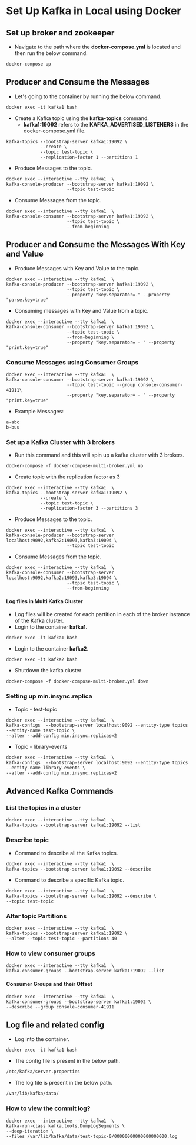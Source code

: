 # Set Up Kafka in Local using Docker

## Set up broker and zookeeper

- Navigate to the path where the **docker-compose.yml** is located and then run the below command.

```
docker-compose up
```

## Producer and Consume the Messages

- Let's going to the container by running the below command.

```
docker exec -it kafka1 bash
```

- Create a Kafka topic using the **kafka-topics** command.
  - **kafka1:19092** refers to the **KAFKA_ADVERTISED_LISTENERS** in the docker-compose.yml file.

```
kafka-topics --bootstrap-server kafka1:19092 \
             --create \
             --topic test-topic \
             --replication-factor 1 --partitions 1
```

- Produce Messages to the topic.

```
docker exec --interactive --tty kafka1  \
kafka-console-producer --bootstrap-server kafka1:19092 \
                       --topic test-topic
```

- Consume Messages from the topic.

```
docker exec --interactive --tty kafka1  \
kafka-console-consumer --bootstrap-server kafka1:19092 \
                       --topic test-topic \
                       --from-beginning
```

## Producer and Consume the Messages With Key and Value

- Produce Messages with Key and Value to the topic.

```
docker exec --interactive --tty kafka1  \
kafka-console-producer --bootstrap-server kafka1:19092 \
                       --topic test-topic \
                       --property "key.separator=-" --property "parse.key=true"
```

- Consuming messages with Key and Value from a topic.

```
docker exec --interactive --tty kafka1  \
kafka-console-consumer --bootstrap-server kafka1:19092 \
                       --topic test-topic \
                       --from-beginning \
                       --property "key.separator= - " --property "print.key=true"
```

### Consume Messages using Consumer Groups


```
docker exec --interactive --tty kafka1  \
kafka-console-consumer --bootstrap-server kafka1:19092 \
                       --topic test-topic --group console-consumer-41911\
                       --property "key.separator= - " --property "print.key=true"
```

- Example Messages:

```
a-abc
b-bus
```

### Set up a Kafka Cluster with 3 brokers

- Run this command and this will spin up a kafka cluster with 3 brokers.

```
docker-compose -f docker-compose-multi-broker.yml up
```

- Create topic with the replication factor as 3

```
docker exec --interactive --tty kafka1  \
kafka-topics --bootstrap-server kafka1:19092 \
             --create \
             --topic test-topic \
             --replication-factor 3 --partitions 3
```

- Produce Messages to the topic.

```
docker exec --interactive --tty kafka1  \
kafka-console-producer --bootstrap-server localhost:9092,kafka2:19093,kafka3:19094 \
                       --topic test-topic
```

- Consume Messages from the topic.

```
docker exec --interactive --tty kafka1  \
kafka-console-consumer --bootstrap-server localhost:9092,kafka2:19093,kafka3:19094 \
                       --topic test-topic \
                       --from-beginning
```
#### Log files in Multi Kafka Cluster

- Log files will be created for each partition in each of the broker instance of the Kafka cluster.
 -  Login to the container **kafka1**.
  ```
  docker exec -it kafka1 bash
  ```
 -  Login to the container **kafka2**.
  ```
  docker exec -it kafka2 bash
  ```

- Shutdown the kafka cluster

```
docker-compose -f docker-compose-multi-broker.yml down
```

### Setting up min.insync.replica

- Topic - test-topic

```
docker exec --interactive --tty kafka1  \
kafka-configs  --bootstrap-server localhost:9092 --entity-type topics --entity-name test-topic \
--alter --add-config min.insync.replicas=2
```

- Topic - library-events

```
docker exec --interactive --tty kafka1  \
kafka-configs  --bootstrap-server localhost:9092 --entity-type topics --entity-name library-events \
--alter --add-config min.insync.replicas=2
```
## Advanced Kafka Commands

### List the topics in a cluster

```
docker exec --interactive --tty kafka1  \
kafka-topics --bootstrap-server kafka1:19092 --list

```

### Describe topic

- Command to describe all the Kafka topics.

```
docker exec --interactive --tty kafka1  \
kafka-topics --bootstrap-server kafka1:19092 --describe
```

- Command to describe a specific Kafka topic.

```
docker exec --interactive --tty kafka1  \
kafka-topics --bootstrap-server kafka1:19092 --describe \
--topic test-topic
```

### Alter topic Partitions

```
docker exec --interactive --tty kafka1  \
kafka-topics --bootstrap-server kafka1:19092 \
--alter --topic test-topic --partitions 40
```

### How to view consumer groups

```
docker exec --interactive --tty kafka1  \
kafka-consumer-groups --bootstrap-server kafka1:19092 --list
```

#### Consumer Groups and their Offset

```
docker exec --interactive --tty kafka1  \
kafka-consumer-groups --bootstrap-server kafka1:19092 \
--describe --group console-consumer-41911
```

## Log file and related config

- Log into the container.

```
docker exec -it kafka1 bash
```

- The config file is present in the below path.

```
/etc/kafka/server.properties
```

- The log file is present in the below path.

```
/var/lib/kafka/data/
```

### How to view the commit log?

```
docker exec --interactive --tty kafka1  \
kafka-run-class kafka.tools.DumpLogSegments \
--deep-iteration \
--files /var/lib/kafka/data/test-topic-0/00000000000000000000.log

```
